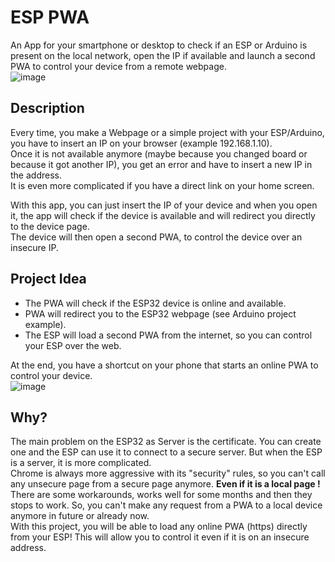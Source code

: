 # ESP PWA
 An App for your smartphone or desktop to check if an ESP or Arduino is present on the local network, open the IP if available and launch a second PWA to control your device from a remote webpage.  
 ![image](https://user-images.githubusercontent.com/7373079/223377531-0f753896-e954-4347-83a6-d037c5d4050c.png)

 
 ## Description
 Every time, you make a Webpage or a simple project with your ESP/Arduino, you have to insert an IP on your browser (example 192.168.1.10).  
 Once it is not available anymore (maybe because you changed board or because it got another IP), you get an error and have to insert a new IP in the address.  
 It is even more complicated if you have a direct link on your home screen.  
 
 With this app, you can just insert the IP of your device and when you open it, the app will check if the device is available and will redirect you directly to the device page.  
 The device will then open a second PWA, to control the device over an insecure IP.
 
 ## Project Idea
 - The PWA will check if the ESP32 device is online and available.  
 - PWA will redirect you to the ESP32 webpage (see Arduino project example).  
 - The ESP will load a second PWA from the internet, so you can control your ESP over the web.  
 
 At the end, you have a shortcut on your phone that starts an online PWA to control your device.  
 ![image](https://user-images.githubusercontent.com/7373079/223369618-8bf29b62-e813-40b6-995b-91d1a9d818c7.png)

 
 ## Why? 
 The main problem on the ESP32 as Server is the certificate. You can create one and the ESP can use it to connect to a secure server. But when the ESP is a server, it is more complicated.  
 Chrome is always more aggressive with its "security" rules, so you can't call any unsecure page from a secure page anymore. **Even if it is a local page !** There are some workarounds, works well for some months and then they stops to work. So, you can't make any request from a PWA to a local device anymore in future or already now.  
 With this project, you will be able to load any online PWA (https) directly from your ESP! This will allow you to control it even if it is on an insecure address.
 
